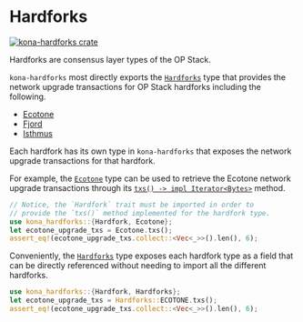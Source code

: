 # Hardforks

<a href="https://crates.io/crates/kona-hardforks"><img src="https://img.shields.io/crates/v/kona-hardforks.svg" alt="kona-hardforks crate"></a>

Hardforks are consensus layer types of the OP Stack.

`kona-hardforks` most directly exports the [`Hardforks`][hardforks] type that provides
the network upgrade transactions for OP Stack hardforks including the following.
- [Ecotone][ecotone]
- [Fjord][fjord]
- [Isthmus][isthmus]

Each hardfork has its own type in `kona-hardforks` that exposes the network
upgrade transactions for that hardfork.

For example, the [`Ecotone`][ecotone-ty] type can be used to retrieve the Ecotone
network upgrade transactions through its [`txs() -> impl Iterator<Bytes>`][txs] method.

```rust
// Notice, the `Hardfork` trait must be imported in order to
// provide the `txs()` method implemented for the hardfork type.
use kona_hardforks::{Hardfork, Ecotone};
let ecotone_upgrade_txs = Ecotone.txs();
assert_eq!(ecotone_upgrade_txs.collect::<Vec<_>>().len(), 6);
```

Conveniently, the [`Hardforks`][hardforks] type exposes each hardfork type as a field
that can be directly referenced without needing to import all the different hardforks.

```rust
use kona_hardforks::{Hardfork, Hardforks};
let ecotone_upgrade_txs = Hardforks::ECOTONE.txs();
assert_eq!(ecotone_upgrade_txs.collect::<Vec<_>>().len(), 6);
```

<!-- Links -->

[fjord]: https://specs.optimism.io/protocol/fjord/overview.html
[ecotone]: https://specs.optimism.io/protocol/ecotone/overview.html
[isthmus]: https://specs.optimism.io/protocol/isthmus/overview.html

[ecotone-ty]: https://docs.rs/kona-hardforks/latest/kona_hardforks/struct.Ecotone.html
[hardforks]: https://docs.rs/kona-hardforks/latest/kona_hardforks/struct.Hardforks.html

[txs]: https://docs.rs/kona-hardforks/latest/kona_hardforks/struct.Ecotone.html#method.txs
